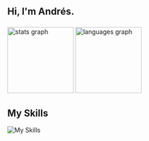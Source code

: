 <h2 align="left">Hi, I'm Andrés.</h2>

###

<div align="left">
  <img src="https://github-readme-stats.vercel.app/api?username=andresdvx&hide_title=false&hide_rank=false&show_icons=true&include_all_commits=true&count_private=true&disable_animations=false&theme=dracula&locale=en&hide_border=true" height="150" alt="stats graph"  />

  <img src="https://github-readme-stats.vercel.app/api/top-langs?username=andresdvx&locale=en&hide_title=false&layout=compact&card_width=320&langs_count=8&theme=dracula&hide_border=true" height="150" alt="languages graph" />
</div>

###

<h2>My Skills</h2>

![My Skills](https://go-skill-icons.vercel.app/api/icons?i=ts,js,nodejs,expressjs,nestjs,prisma,sequelize,react,zustand,jest,html,css,java,docker,git,railway,mongodb,mysql,sqlserver)

</br>
</br>


</div>

